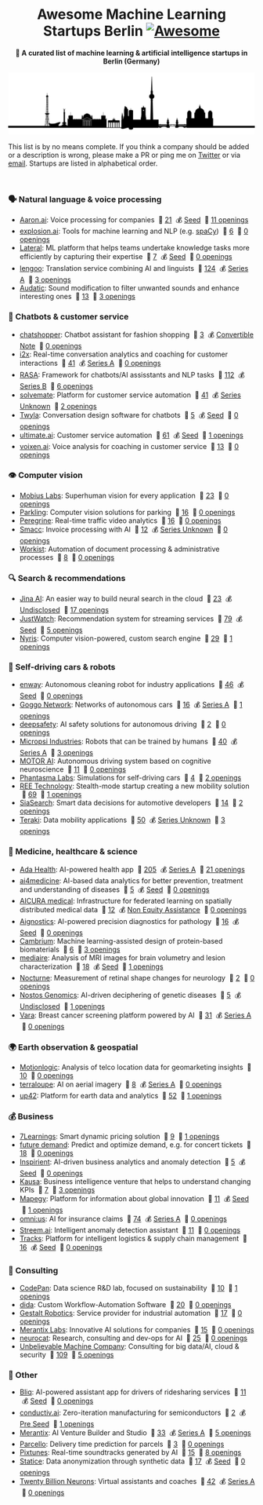 <h1 align="center">
  Awesome Machine Learning Startups Berlin <a href="https://awesome.re"><img src="https://awesome.re/badge-flat.svg" alt="Awesome"></a></h1>
</h1>

<p align="center">
  <strong>🤖 A curated list of machine learning & artificial intelligence startups in Berlin (Germany)</strong>
</p>

<p align="center">
  <img src="berlin.png" alt="Berlin">
</p>

This list is by no means complete. If you think a company should be added or a description is wrong, please make a PR or ping me on [Twitter](https://twitter.com/jrieke) or via [email](johannes.rieke@gmail.com). Startups are listed in alphabetical order. 

<br>

### 🗣️ Natural language & voice processing

- [Aaron.ai](https://aaron.ai/): Voice processing for companies <!--linkedin:aaron-gmbh-->&nbsp;👷 [21](https://www.linkedin.com/company/aaron-gmbh/people/) &nbsp;💰 [Seed](https://www.crunchbase.com/organization/aaron-ai-2/funding_rounds/funding_rounds_list?utm_source=linkedin&utm_medium=referral&utm_campaign=linkedin_companies&utm_content=all_fundings) &nbsp;🎯 [11 openings](https://www.linkedin.com/company/aaron-gmbh/jobs/)<!--endlinkedin-->
- [explosion.ai](https://explosion.ai/): Tools for machine learning and NLP (e.g. [spaCy](https://explosion.ai/software#spacy)) <!--linkedin:explosion-ai-->&nbsp;👷 [6](https://www.linkedin.com/company/explosion-ai/people/) &nbsp;🎯 [0 openings](https://www.linkedin.com/company/explosion-ai/jobs/)<!--endlinkedin-->
- [Lateral](https://lateral.io/): ML platform that helps teams undertake knowledge tasks more efficiently by capturing their expertise <!--linkedin:lateral-gmbh-->&nbsp;👷 [7](https://www.linkedin.com/company/lateral-gmbh/people/) &nbsp;💰 [Seed](https://www.crunchbase.com/organization/lateral-2/funding_rounds/funding_rounds_list?utm_source=linkedin&utm_medium=referral&utm_campaign=linkedin_companies&utm_content=all_fundings) &nbsp;🎯 [0 openings](https://www.linkedin.com/company/lateral-gmbh/jobs/)<!--endlinkedin-->
- [lengoo](https://www.lengoo.com/): Translation service combining AI and linguists <!--linkedin:lengoo-->&nbsp;👷 [124](https://www.linkedin.com/company/lengoo/people/) &nbsp;💰 [Series A](https://www.crunchbase.com/organization/lengoo-gmbh/funding_rounds/funding_rounds_list?utm_source=linkedin&utm_medium=referral&utm_campaign=linkedin_companies&utm_content=all_fundings) &nbsp;🎯 [3 openings](https://www.linkedin.com/company/lengoo/jobs/)<!--endlinkedin-->
- [Audatic](https://audatic.ai/): Sound modification to filter unwanted sounds and enhance interesting ones <!--linkedin:audatic-ai-->&nbsp;👷 [13](https://www.linkedin.com/company/audatic-ai/people/) &nbsp;🎯 [3 openings](https://www.linkedin.com/company/audatic-ai/jobs/)<!--endlinkedin-->


### 🤖 Chatbots & customer service

- [chatshopper](https://chatshopper.com/): Chatbot assistant for fashion shopping <!--linkedin:chatshopper-->&nbsp;👷 [3](https://www.linkedin.com/company/chatshopper/people/) &nbsp;💰 [Convertible Note](https://www.crunchbase.com/organization/chatshopper/funding_rounds/funding_rounds_list?utm_source=linkedin&utm_medium=referral&utm_campaign=linkedin_companies&utm_content=all_fundings) &nbsp;🎯 [0 openings](https://www.linkedin.com/company/chatshopper/jobs/)<!--endlinkedin-->
- [i2x](https://i2x.ai/): Real-time conversation analytics and coaching for customer interactions <!--linkedin:i2x-ai-->&nbsp;👷 [41](https://www.linkedin.com/company/i2x-ai/people/) &nbsp;💰 [Series A](https://www.crunchbase.com/organization/i2x-0963/funding_rounds/funding_rounds_list?utm_source=linkedin&utm_medium=referral&utm_campaign=linkedin_companies&utm_content=all_fundings) &nbsp;🎯 [0 openings](https://www.linkedin.com/company/i2x-ai/jobs/)<!--endlinkedin-->
- [RASA](https://rasa.com/): Framework for chatbots/AI assisstants and NLP tasks <!--linkedin:rasa.-->&nbsp;👷 [112](https://www.linkedin.com/company/rasa./people/) &nbsp;💰 [Series B](https://www.crunchbase.com/organization/rasa/funding_rounds/funding_rounds_list?utm_source=linkedin&utm_medium=referral&utm_campaign=linkedin_companies&utm_content=all_fundings) &nbsp;🎯 [6 openings](https://www.linkedin.com/company/rasa./jobs/)<!--endlinkedin-->
- [solvemate](https://www.solvemate.com/): Platform for customer service automation <!--linkedin:solvemate-->&nbsp;👷 [41](https://www.linkedin.com/company/solvemate/people/) &nbsp;💰 [Series Unknown](https://www.crunchbase.com/organization/solvemate/funding_rounds/funding_rounds_list?utm_source=linkedin&utm_medium=referral&utm_campaign=linkedin_companies&utm_content=all_fundings) &nbsp;🎯 [2 openings](https://www.linkedin.com/company/solvemate/jobs/)<!--endlinkedin-->
- [Twyla](https://www.twyla.ai/): Conversation design software for chatbots <!--linkedin:twyla-ai-->&nbsp;👷 [5](https://www.linkedin.com/company/twyla-ai/people/) &nbsp;💰 [Seed](https://www.crunchbase.com/organization/twyla/funding_rounds/funding_rounds_list?utm_source=linkedin&utm_medium=referral&utm_campaign=linkedin_companies&utm_content=all_fundings) &nbsp;🎯 [0 openings](https://www.linkedin.com/company/twyla-ai/jobs/)<!--endlinkedin-->
- [ultimate.ai](https://www.ultimate.ai/): Customer service automation <!--linkedin:ultimate.ai-->&nbsp;👷 [61](https://www.linkedin.com/company/ultimate.ai/people/) &nbsp;💰 [Seed](https://www.crunchbase.com/organization/ultimate-ai/funding_rounds/funding_rounds_list?utm_source=linkedin&utm_medium=referral&utm_campaign=linkedin_companies&utm_content=all_fundings) &nbsp;🎯 [1 openings](https://www.linkedin.com/company/ultimate.ai/jobs/)<!--endlinkedin-->
- [voixen.ai](https://www.voixen.ai/): Voice analysis for coaching in customer service <!--linkedin:voixen-->&nbsp;👷 [13](https://www.linkedin.com/company/voixen/people/) &nbsp;🎯 [0 openings](https://www.linkedin.com/company/voixen/jobs/)<!--endlinkedin-->


### 👁️ Computer vision

- [Mobius Labs](https://www.mobiuslabs.com/): Superhuman vision for every application <!--linkedin:mobiuslabs-->&nbsp;👷 [23](https://www.linkedin.com/company/mobiuslabs/people/) &nbsp;🎯 [0 openings](https://www.linkedin.com/company/mobiuslabs/jobs/)<!--endlinkedin-->
- [Parkling](http://www.parkling.eu/): Computer vision solutions for parking <!--linkedin:parkling-->&nbsp;👷 [16](https://www.linkedin.com/company/parkling/people/) &nbsp;🎯 [0 openings](https://www.linkedin.com/company/parkling/jobs/)<!--endlinkedin-->
- [Peregrine](https://peregrine.ai/): Real-time traffic video analytics <!--linkedin:peregrine-ai-->&nbsp;👷 [16](https://www.linkedin.com/company/peregrine-ai/people/) &nbsp;🎯 [0 openings](https://www.linkedin.com/company/peregrine-ai/jobs/)<!--endlinkedin-->
- [Smacc](https://www.smacc.io/en/): Invoice processing with AI <!--linkedin:smacc-gmbh-->&nbsp;👷 [12](https://www.linkedin.com/company/smacc-gmbh/people/) &nbsp;💰 [Series Unknown](https://www.crunchbase.com/organization/smacc-gmbh/funding_rounds/funding_rounds_list?utm_source=linkedin&utm_medium=referral&utm_campaign=linkedin_companies&utm_content=all_fundings) &nbsp;🎯 [0 openings](https://www.linkedin.com/company/smacc-gmbh/jobs/)<!--endlinkedin-->
- [Workist](https://workist.com/): Automation of document processing & administrative processes <!--linkedin:workist-com-->&nbsp;👷 [8](https://www.linkedin.com/company/workist-com/people/) &nbsp;🎯 [0 openings](https://www.linkedin.com/company/workist-com/jobs/)<!--endlinkedin-->


### 🔍 Search & recommendations

- [Jina AI](https://jina.ai/): An easier way to build neural search in the cloud <!--linkedin:jinaai-->&nbsp;👷 [23](https://www.linkedin.com/company/jinaai/people/) &nbsp;💰 [Undisclosed](https://www.crunchbase.com/organization/jina-ai/funding_rounds/funding_rounds_list?utm_source=linkedin&utm_medium=referral&utm_campaign=linkedin_companies&utm_content=all_fundings) &nbsp;🎯 [17 openings](https://www.linkedin.com/company/jinaai/jobs/)<!--endlinkedin-->
- [JustWatch](https://www.justwatch.com/): Recommendation system for streaming services <!--linkedin:justwatch-->&nbsp;👷 [79](https://www.linkedin.com/company/justwatch/people/) &nbsp;💰 [Seed](https://www.crunchbase.com/organization/justwatch/funding_rounds/funding_rounds_list?utm_source=linkedin&utm_medium=referral&utm_campaign=linkedin_companies&utm_content=all_fundings) &nbsp;🎯 [5 openings](https://www.linkedin.com/company/justwatch/jobs/)<!--endlinkedin-->
- [Nyris](https://nyris.io/): Computer vision-powered, custom search engine <!--linkedin:nyris-->&nbsp;👷 [29](https://www.linkedin.com/company/nyris/people/) &nbsp;🎯 [1 openings](https://www.linkedin.com/company/nyris/jobs/)<!--endlinkedin-->


### 🚗 Self-driving cars & robots

- [enway](https://enway.ai/): Autonomous cleaning robot for industry applications <!--linkedin:enway-->&nbsp;👷 [46](https://www.linkedin.com/company/enway/people/) &nbsp;💰 [Seed](https://www.crunchbase.com/organization/enway/funding_rounds/funding_rounds_list?utm_source=linkedin&utm_medium=referral&utm_campaign=linkedin_companies&utm_content=all_fundings) &nbsp;🎯 [0 openings](https://www.linkedin.com/company/enway/jobs/)<!--endlinkedin-->
- [Goggo Network](https://www.goggo.network/): Networks of autonomous cars <!--linkedin:goggo-network-->&nbsp;👷 [16](https://www.linkedin.com/company/goggo-network/people/) &nbsp;💰 [Series A](https://www.crunchbase.com/organization/goggo-network/funding_rounds/funding_rounds_list?utm_source=linkedin&utm_medium=referral&utm_campaign=linkedin_companies&utm_content=all_fundings) &nbsp;🎯 [1 openings](https://www.linkedin.com/company/goggo-network/jobs/)<!--endlinkedin-->
- [deepsafety](https://deepsafety.ai/): AI safety solutions for autonomous driving <!--linkedin:deepsafety-->&nbsp;👷 [2](https://www.linkedin.com/company/deepsafety/people/) &nbsp;🎯 [0 openings](https://www.linkedin.com/company/deepsafety/jobs/)<!--endlinkedin-->
- [Micropsi Industries](https://www.micropsi-industries.com/): Robots that can be trained by humans <!--linkedin:micropsi-industries-->&nbsp;👷 [40](https://www.linkedin.com/company/micropsi-industries/people/) &nbsp;💰 [Series A](https://www.crunchbase.com/organization/micropsi-industries/funding_rounds/funding_rounds_list?utm_source=linkedin&utm_medium=referral&utm_campaign=linkedin_companies&utm_content=all_fundings) &nbsp;🎯 [3 openings](https://www.linkedin.com/company/micropsi-industries/jobs/)<!--endlinkedin-->
- [MOTOR AI](http://www.motor-ai.com/): Autonomous driving system based on cognitive neuroscience <!--linkedin:motorai-->&nbsp;👷 [11](https://www.linkedin.com/company/motorai/people/) &nbsp;🎯 [0 openings](https://www.linkedin.com/company/motorai/jobs/)<!--endlinkedin-->
- [Phantasma Labs](https://phantasma.global/): Simulations for self-driving cars <!--linkedin:phantasma-labs-limited-->&nbsp;👷 [4](https://www.linkedin.com/company/phantasma-labs-limited/people/) &nbsp;🎯 [2 openings](https://www.linkedin.com/company/phantasma-labs-limited/jobs/)<!--endlinkedin-->
- [REE Technology](https://ree.technology/): Stealth-mode startup creating a new mobility solution <!--linkedin:reetechnology-->&nbsp;👷 [69](https://www.linkedin.com/company/reetechnology/people/) &nbsp;🎯 [1 openings](https://www.linkedin.com/company/reetechnology/jobs/)<!--endlinkedin-->
- [SiaSearch](https://www.siasearch.io/): Smart data decisions for automotive developers <!--linkedin:siasearch-->&nbsp;👷 [14](https://www.linkedin.com/company/siasearch/people/) &nbsp;🎯 [2 openings](https://www.linkedin.com/company/siasearch/jobs/)<!--endlinkedin-->
- [Teraki](https://www.teraki.com/): Data mobility applications <!--linkedin:teraki-->&nbsp;👷 [50](https://www.linkedin.com/company/teraki/people/) &nbsp;💰 [Series Unknown](https://www.crunchbase.com/organization/teraki/funding_rounds/funding_rounds_list?utm_source=linkedin&utm_medium=referral&utm_campaign=linkedin_companies&utm_content=all_fundings) &nbsp;🎯 [3 openings](https://www.linkedin.com/company/teraki/jobs/)<!--endlinkedin-->


### 🔬 Medicine, healthcare & science

- [Ada Health](https://ada.com/): AI-powered health app <!--linkedin:ada-health-->&nbsp;👷 [205](https://www.linkedin.com/company/ada-health/people/) &nbsp;💰 [Series A](https://www.crunchbase.com/organization/adahealth/funding_rounds/funding_rounds_list?utm_source=linkedin&utm_medium=referral&utm_campaign=linkedin_companies&utm_content=all_fundings) &nbsp;🎯 [21 openings](https://www.linkedin.com/company/ada-health/jobs/)<!--endlinkedin-->
- [ai4medicine](https://www.ai4medicine.com/): AI-based data analytics for better prevention, treatment and understanding of diseases <!--linkedin:ai4medicine-->&nbsp;👷 [5](https://www.linkedin.com/company/ai4medicine/people/) &nbsp;💰 [Seed](https://www.crunchbase.com/organization/ai4medicine/funding_rounds/funding_rounds_list?utm_source=linkedin&utm_medium=referral&utm_campaign=linkedin_companies&utm_content=all_fundings) &nbsp;🎯 [0 openings](https://www.linkedin.com/company/ai4medicine/jobs/)<!--endlinkedin-->
- [AICURA medical](https://aicura-medical.com/): Infrastructure for federated learning on spatially distributed medical data <!--linkedin:aicura-medical-->&nbsp;👷 [12](https://www.linkedin.com/company/aicura-medical/people/) &nbsp;💰 [Non Equity Assistance](https://www.crunchbase.com/organization/aicura-medical/funding_rounds/funding_rounds_list?utm_source=linkedin&utm_medium=referral&utm_campaign=linkedin_companies&utm_content=all_fundings) &nbsp;🎯 [0 openings](https://www.linkedin.com/company/aicura-medical/jobs/)<!--endlinkedin-->
- [Aignostics](https://www.aignostics.com/): AI-powered precision diagnostics for pathology <!--linkedin:aignostics-->&nbsp;👷 [16](https://www.linkedin.com/company/aignostics/people/) &nbsp;💰 [Seed](https://www.crunchbase.com/organization/aignostics/funding_rounds/funding_rounds_list?utm_source=linkedin&utm_medium=referral&utm_campaign=linkedin_companies&utm_content=all_fundings) &nbsp;🎯 [0 openings](https://www.linkedin.com/company/aignostics/jobs/)<!--endlinkedin-->
- [Cambrium](https://www.cambrium.bio/): Machine learning-assisted design of protein-based biomaterials <!--linkedin:cambrium-bio-->&nbsp;👷 [6](https://www.linkedin.com/company/cambrium-bio/people/) &nbsp;🎯 [3 openings](https://www.linkedin.com/company/cambrium-bio/jobs/)<!--endlinkedin-->
- [mediaire](https://mediaire.de/en/home/): Analysis of MRI images for brain volumetry and lesion characterization <!--linkedin:mediaire-->&nbsp;👷 [18](https://www.linkedin.com/company/mediaire/people/) &nbsp;💰 [Seed](https://www.crunchbase.com/organization/mediaire/funding_rounds/funding_rounds_list?utm_source=linkedin&utm_medium=referral&utm_campaign=linkedin_companies&utm_content=all_fundings) &nbsp;🎯 [1 openings](https://www.linkedin.com/company/mediaire/jobs/)<!--endlinkedin-->
- [Nocturne](http://nocturne.one/): Measurement of retinal shape changes for neurology <!--linkedin:nocturne-gmbh-->&nbsp;👷 [2](https://www.linkedin.com/company/nocturne-gmbh/people/) &nbsp;🎯 [0 openings](https://www.linkedin.com/company/nocturne-gmbh/jobs/)<!--endlinkedin-->
- [Nostos Genomics](https://www.nostos-genomics.com/): AI-driven deciphering of genetic diseases <!--linkedin:nostosgenomics-->&nbsp;👷 [5](https://www.linkedin.com/company/nostosgenomics/people/) &nbsp;💰 [Undisclosed](https://www.crunchbase.com/organization/nostos-genomics/funding_rounds/funding_rounds_list?utm_source=linkedin&utm_medium=referral&utm_campaign=linkedin_companies&utm_content=all_fundings) &nbsp;🎯 [1 openings](https://www.linkedin.com/company/nostosgenomics/jobs/)<!--endlinkedin-->
- [Vara](https://www.varahealthcare.com/): Breast cancer screening platform powered by AI <!--linkedin:vara-ai-->&nbsp;👷 [31](https://www.linkedin.com/company/vara-ai/people/) &nbsp;💰 [Series A](https://www.crunchbase.com/organization/vara/funding_rounds/funding_rounds_list?utm_source=linkedin&utm_medium=referral&utm_campaign=linkedin_companies&utm_content=all_fundings) &nbsp;🎯 [0 openings](https://www.linkedin.com/company/vara-ai/jobs/)<!--endlinkedin-->


### 🌍 Earth observation & geospatial

- [Motionlogic](https://motionlogic.de/motionlogic/): Analysis of telco location data for geomarketing insights <!--linkedin:motionlogic-->&nbsp;👷 [10](https://www.linkedin.com/company/motionlogic/people/) &nbsp;🎯 [0 openings](https://www.linkedin.com/company/motionlogic/jobs/)<!--endlinkedin-->
- [terraloupe](http://www.terraloupe.com/): AI on aerial imagery <!--linkedin:terraloupe-->&nbsp;👷 [8](https://www.linkedin.com/company/terraloupe/people/) &nbsp;💰 [Series A](https://www.crunchbase.com/organization/terraloupe/funding_rounds/funding_rounds_list?utm_source=linkedin&utm_medium=referral&utm_campaign=linkedin_companies&utm_content=all_fundings) &nbsp;🎯 [0 openings](https://www.linkedin.com/company/terraloupe/jobs/)<!--endlinkedin-->
- [up42](https://up42.com/): Platform for earth data and analytics <!--linkedin:up42-->&nbsp;👷 [52](https://www.linkedin.com/company/up42/people/) &nbsp;🎯 [1 openings](https://www.linkedin.com/company/up42/jobs/)<!--endlinkedin-->


### 💰 Business

- [7Learnings](https://7learnings.com/): Smart dynamic pricing solution <!--linkedin:7learnings-->&nbsp;👷 [9](https://www.linkedin.com/company/7learnings/people/) &nbsp;🎯 [1 openings](https://www.linkedin.com/company/7learnings/jobs/)<!--endlinkedin-->
- [future demand](https://www.future-demand.com/): Predict and optimize demand, e.g. for concert tickets <!--linkedin:future-demand-->&nbsp;👷 [18](https://www.linkedin.com/company/future-demand/people/) &nbsp;🎯 [0 openings](https://www.linkedin.com/company/future-demand/jobs/)<!--endlinkedin-->
- [Inspirient](https://www.inspirient.com/): AI-driven business analytics and anomaly detection <!--linkedin:inspirient-->&nbsp;👷 [5](https://www.linkedin.com/company/inspirient/people/) &nbsp;💰 [Seed](https://www.crunchbase.com/organization/inspirient-2/funding_rounds/funding_rounds_list?utm_source=linkedin&utm_medium=referral&utm_campaign=linkedin_companies&utm_content=all_fundings) &nbsp;🎯 [0 openings](https://www.linkedin.com/company/inspirient/jobs/)<!--endlinkedin-->
- [Kausa](https://www.kausa.ai/): Business intelligence venture that helps to understand changing KPIs <!--linkedin:kausa-ai-->&nbsp;👷 [7](https://www.linkedin.com/company/kausa-ai/people/) &nbsp;🎯 [3 openings](https://www.linkedin.com/company/kausa-ai/jobs/)<!--endlinkedin-->
- [Mapegy](https://www.mapegy.com/): Platform for information about global innovation <!--linkedin:mapegy-->&nbsp;👷 [11](https://www.linkedin.com/company/mapegy/people/) &nbsp;💰 [Seed](https://www.crunchbase.com/organization/mapegy/funding_rounds/funding_rounds_list?utm_source=linkedin&utm_medium=referral&utm_campaign=linkedin_companies&utm_content=all_fundings) &nbsp;🎯 [1 openings](https://www.linkedin.com/company/mapegy/jobs/)<!--endlinkedin-->
- [omni:us](https://omnius.com/): AI for insurance claims <!--linkedin:omniushq-->&nbsp;👷 [74](https://www.linkedin.com/company/omniushq/people/) &nbsp;💰 [Series A](https://www.crunchbase.com/organization/omnius/funding_rounds/funding_rounds_list?utm_source=linkedin&utm_medium=referral&utm_campaign=linkedin_companies&utm_content=all_fundings) &nbsp;🎯 [0 openings](https://www.linkedin.com/company/omniushq/jobs/)<!--endlinkedin-->
- [Streem.ai](https://streem.ai/): Intelligent anomaly detection assistant <!--linkedin:streem-ai-->&nbsp;👷 [11](https://www.linkedin.com/company/streem-ai/people/) &nbsp;🎯 [0 openings](https://www.linkedin.com/company/streem-ai/jobs/)<!--endlinkedin-->
- [Tracks](https://www.tracksfortrucks.com/): Platform for intelligent logistics & supply chain management <!--linkedin:tracksfortrucks-->&nbsp;👷 [16](https://www.linkedin.com/company/tracksfortrucks/people/) &nbsp;💰 [Seed](https://www.crunchbase.com/organization/tracks-fa20/funding_rounds/funding_rounds_list?utm_source=linkedin&utm_medium=referral&utm_campaign=linkedin_companies&utm_content=all_fundings) &nbsp;🎯 [0 openings](https://www.linkedin.com/company/tracksfortrucks/jobs/)<!--endlinkedin-->


### 👔 Consulting

- [CodePan](https://www.codepan.com/): Data science R&D lab, focused on sustainability <!--linkedin:code-pan-->&nbsp;👷 [10](https://www.linkedin.com/company/code-pan/people/) &nbsp;🎯 [1 openings](https://www.linkedin.com/company/code-pan/jobs/)<!--endlinkedin-->
- [dida](https://dida.do/): Custom Workflow-Automation Software <!--linkedin:dida-datenschmiede-->&nbsp;👷 [20](https://www.linkedin.com/company/dida-datenschmiede/people/) &nbsp;🎯 [0 openings](https://www.linkedin.com/company/dida-datenschmiede/jobs/)<!--endlinkedin-->
- [Gestalt Robotics](https://www.gestalt-robotics.com/): Service provider for industrial automation <!--linkedin:gestaltrobotics-->&nbsp;👷 [17](https://www.linkedin.com/company/gestaltrobotics/people/) &nbsp;🎯 [0 openings](https://www.linkedin.com/company/gestaltrobotics/jobs/)<!--endlinkedin-->
- [Merantix Labs](https://www.merantixlabs.com/): Innovative AI solutions for companies <!--linkedin:merantix-labs-->&nbsp;👷 [15](https://www.linkedin.com/company/merantix-labs/people/) &nbsp;🎯 [0 openings](https://www.linkedin.com/company/merantix-labs/jobs/)<!--endlinkedin-->
- [neurocat](https://www.neurocat.ai/): Research, consulting and dev-ops for AI <!--linkedin:neurocatai-->&nbsp;👷 [25](https://www.linkedin.com/company/neurocatai/people/) &nbsp;🎯 [0 openings](https://www.linkedin.com/company/neurocatai/jobs/)<!--endlinkedin-->
- [Unbelievable Machine Company](https://www.unbelievable-machine.com/): Consulting for big data/AI, cloud & security <!--linkedin:the-unbelievable-machine-company-gmbh-->&nbsp;👷 [109](https://www.linkedin.com/company/the-unbelievable-machine-company-gmbh/people/) &nbsp;🎯 [5 openings](https://www.linkedin.com/company/the-unbelievable-machine-company-gmbh/jobs/)<!--endlinkedin-->


### 🚀 Other

- [Bliq](https://bliq.ai/): AI-powered assistant app for drivers of ridesharing services <!--linkedin:bliq-ai-->&nbsp;👷 [11](https://www.linkedin.com/company/bliq-ai/people/) &nbsp;💰 [Seed](https://www.crunchbase.com/organization/bliq/funding_rounds/funding_rounds_list?utm_source=linkedin&utm_medium=referral&utm_campaign=linkedin_companies&utm_content=all_fundings) &nbsp;🎯 [0 openings](https://www.linkedin.com/company/bliq-ai/jobs/)<!--endlinkedin-->
- [conductiv.ai](https://conductiv.ai/): Zero-iteration manufacturing for semiconductors <!--linkedin:conductivai-->&nbsp;👷 [2](https://www.linkedin.com/company/conductivai/people/) &nbsp;💰 [Pre Seed](https://www.crunchbase.com/organization/conductiv-ai/funding_rounds/funding_rounds_list?utm_source=linkedin&utm_medium=referral&utm_campaign=linkedin_companies&utm_content=all_fundings) &nbsp;🎯 [1 openings](https://www.linkedin.com/company/conductivai/jobs/)<!--endlinkedin-->
- [Merantix](https://www.merantix.com/): AI Venture Builder and Studio <!--linkedin:merantix-->&nbsp;👷 [33](https://www.linkedin.com/company/merantix/people/) &nbsp;💰 [Series A](https://www.crunchbase.com/organization/merantix/funding_rounds/funding_rounds_list?utm_source=linkedin&utm_medium=referral&utm_campaign=linkedin_companies&utm_content=all_fundings) &nbsp;🎯 [5 openings](https://www.linkedin.com/company/merantix/jobs/)<!--endlinkedin-->
- [Parcello](https://www.parcello.org/): Delivery time prediction for parcels <!--linkedin:parcellogmbh-->&nbsp;👷 [3](https://www.linkedin.com/company/parcellogmbh/people/) &nbsp;🎯 [0 openings](https://www.linkedin.com/company/parcellogmbh/jobs/)<!--endlinkedin-->
- [Pixtunes](https://pixtunes.com/): Real-time soundtracks generated by AI <!--linkedin:pixtunes-->&nbsp;👷 [15](https://www.linkedin.com/company/pixtunes/people/) &nbsp;🎯 [8 openings](https://www.linkedin.com/company/pixtunes/jobs/)<!--endlinkedin-->
- [Statice](https://www.statice.ai/): Data anonymization through synthetic data <!--linkedin:staticeberlin-->&nbsp;👷 [17](https://www.linkedin.com/company/staticeberlin/people/) &nbsp;💰 [Seed](https://www.crunchbase.com/organization/statice-ai/funding_rounds/funding_rounds_list?utm_source=linkedin&utm_medium=referral&utm_campaign=linkedin_companies&utm_content=all_fundings) &nbsp;🎯 [0 openings](https://www.linkedin.com/company/staticeberlin/jobs/)<!--endlinkedin-->
- [Twenty Billion Neurons](https://20bn.com/): Virtual assistants and coaches <!--linkedin:twenty-billion-neurons-gmbh-->&nbsp;👷 [42](https://www.linkedin.com/company/twenty-billion-neurons-gmbh/people/) &nbsp;💰 [Series A](https://www.crunchbase.com/organization/twenty-billion-neurons-gmbh-2/funding_rounds/funding_rounds_list?utm_source=linkedin&utm_medium=referral&utm_campaign=linkedin_companies&utm_content=all_fundings) &nbsp;🎯 [0 openings](https://www.linkedin.com/company/twenty-billion-neurons-gmbh/jobs/)<!--endlinkedin-->
